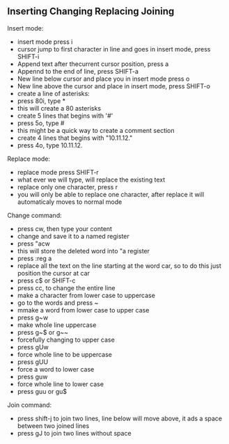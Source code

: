 Inserting Changing Replacing Joining
---

Insert mode:

*   insert mode press i
*   cursor jump to first character in line and goes in insert mode, press SHIFT-i
*   Append text after thecurrent cursor position, press a
*   Appennd to the end of line, press SHIFT-a
*   New line below cursor and place you in insert mode press o
*   New line above the cursor and place in insert mode, press SHIFT-o
*   create a line of asterisks:
 *   press 80i, type *
 *   this will create a 80 asterisks
*   create 5 lines that begins with '#'
 *   press 5o, type #
 *   this might be a quick way to create a comment section
*   create 4 lines that begins with "10.11.12."
 *   press 4o, type 10.11.12.

Replace mode:

*   replace mode press SHIFT-r
*   what ever we will type, will replace the existing text
*   replace only one character, press r
 *   you will only be able to replace one character, after replace it will automaticaly moves to normal mode

Change command:

*   press cw, then type your content
*   change and save it to a named register
 *   press "acw
 *   this will store the deleted word into "a register
 *   press :reg a <enter>
*   replace all the text on the line starting at the word car, so to do this just position the cursor at car 
 *   press c$ or SHIFT-c
* press cc, to change the entire line
*   make a character from lower case to uppercase
 *   go to the words and press ~
*   mmake a word from lower case to upper case
 *   press g~w
*   make whole line uppercase
 *   press g~$ or g~~
*   forcefully changing to upper case
 *   press gUw
*   force whole line to be uppercase
 *   press gUU
*   force a word to lower case
 *   press guw
*   force whole line to lower case
 *   press guu or gu$

Join command:

*   press shift-j to join two lines, line below will move above, it ads a space between two joined lines
*   press gJ to join two lines without space

